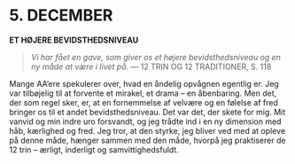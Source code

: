 # 5. DECEMBER

**ET HØJERE BEVIDSTHEDSNIVEAU**

> *Vi har fået en gave, som giver os et højere bevidsthedsniveau og en ny måde at være i livet på.*
> — 12 TRIN OG 12 TRADITIONER, S. 118

Mange AA’ere spekulerer over, hvad en åndelig opvågnen egentlig er. Jeg var tilbøjelig til at forvente et mirakel, et drama – en åbenbaring. Men det, der som regel sker, er, at en fornemmelse af velvære og en følelse af fred bringer os til et andet bevidsthedsniveau. Det var det, der skete for mig. Mit vanvid og min indre uro forsvandt, og jeg trådte ind i en ny dimension med håb, kærlighed og fred. Jeg tror, at den styrke, jeg bliver ved med at opleve på denne måde, hænger sammen med den måde, hvorpå jeg praktiserer de 12 trin – ærligt, inderligt og samvittighedsfuldt.
